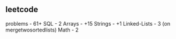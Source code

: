 ## leetcode
problems - 61+
SQL - 2
Arrays - +15
Strings - +1
Linked-Lists - 3 (on mergetwosortedlists)
Math - 2